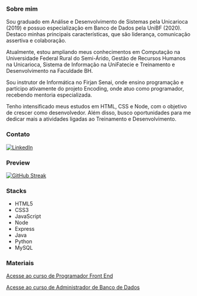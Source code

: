 ### Sobre mim

Sou graduado em Análise e Desenvolvimento de Sistemas pela Unicarioca (2019) e possuo especialização em Banco de Dados pela UniBF (2020). Destaco minhas principais características, que são liderança, comunicação assertiva e colaboração. 

Atualmente, estou ampliando meus conhecimentos em Computação na Universidade Federal Rural do Semi-Árido, Gestão de Recursos Humanos na Unicarioca, Sistema de Informação na UniFatecie e Treinamento e Desenvolvimento na Faculdade BH. 

Sou instrutor de Informática no Firjan Senai, onde ensino programação e participo ativamente do projeto Encoding, onde atuo como programador, recebendo mentoria especializada. 

Tenho intensificado meus estudos em HTML, CSS e Node, com o objetivo de crescer como desenvolvedor. Além disso, busco oportunidades para me dedicar mais a atividades ligadas ao Treinamento e Desenvolvimento.

### Contato
[![LinkedIn](https://img.shields.io/badge/LinkedIn-000?style=for-the-badge&logo=linkedin&logoColor=0E76A8)](https://www.linkedin.com/in/nascimentof/)

### Preview

[![GitHub Streak](https://streak-stats.demolab.com/?user=f5-nascimento&theme=dark&background=000&border=30A3DC&dates=FFF)](https://git.io/streak-stats)

### Stacks

- HTML5
- CSS3
- JavaScript
- Node
- Express
- Java
- Python
- MySQL

### Materiais
[Acesse ao curso de Programador Front End](https://profnascimentof.notion.site/profnascimentof/PROGRAMADOR-FRON-ENDf1d9edc217f144d78b8212425861b803)

[Acesse ao curso de Administrador de Banco de Dados](https://www.notion.so/profnascimentof/ADMINISTRADOR-DE-BANCO-DE-DADOSfb30bd37519f435facf9fd4dcd514f68?pvs=4)
